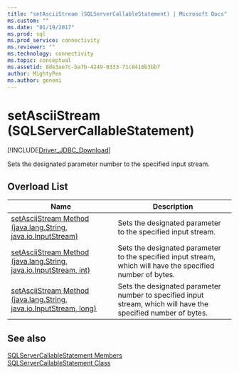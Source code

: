 ```yaml
---
title: "setAsciiStream (SQLServerCallableStatement) | Microsoft Docs"
ms.custom: ""
ms.date: "01/19/2017"
ms.prod: sql
ms.prod_service: connectivity
ms.reviewer: ""
ms.technology: connectivity
ms.topic: conceptual
ms.assetid: 8de3ae7c-ba7b-4249-8333-71c8416b3bb7
author: MightyPen
ms.author: genemi
---
```

# setAsciiStream (SQLServerCallableStatement)
[!INCLUDE[Driver_JDBC_Download](../../../includes/driver_jdbc_download.md)]

  Sets the designated parameter number to the specified input stream.  
  
## Overload List  
  
|Name|Description|  
|----------|-----------------|  
|[setAsciiStream Method &#40;java.lang.String, java.io.InputStream&#41;](../../../connect/jdbc/reference/setasciistream-method-java-lang-string-java-io-inputstream.md)|Sets the designated parameter to the specified input stream.|  
|[setAsciiStream Method  &#40;java.lang.String, java.io.InputStream, int&#41;](../../../connect/jdbc/reference/setasciistream-method-java-lang-string-java-io-inputstream-int.md)|Sets the designated parameter to the specified input stream, which will have the specified number of bytes.|  
|[setAsciiStream Method &#40;java.lang.String, java.io.InputStream, long&#41;](../../../connect/jdbc/reference/setasciistream-method-java-lang-string-java-io-inputstream-long.md)|Sets the designated parameter number to specified input stream, which will have the specified number of bytes.|  
  
## See also  
 [SQLServerCallableStatement Members](../../../connect/jdbc/reference/sqlservercallablestatement-members.md)   
 [SQLServerCallableStatement Class](../../../connect/jdbc/reference/sqlservercallablestatement-class.md)  
  
  
